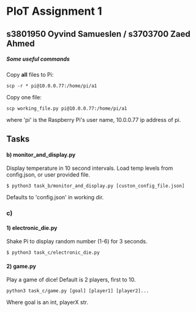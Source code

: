 # PIoT Assignment 1
## s3801950 Oyvind Samueslen / s3703700 Zaed Ahmed

##### Some useful commands

Copy __all__ files to Pi:

```scp -r * pi@10.0.0.77:/home/pi/a1```

Copy one file:

```scp working_file.py pi@10.0.0.77:/home/pi/a1```

where 'pi' is the Raspberry Pi's user name, 10.0.0.77 ip address of pi. 

## Tasks

#### b) monitor_and_display.py

Display temperature in 10 second intervals. Load temp levels from config.json, or user provided file. 

```$ python3 task_b/monitor_and_display.py [custon_config_file.json]```

Defaults to 'config.json' in working dir. 


### c) 
#### 1) electronic_die.py
Shake Pi to display random number (1-6) for 3 seconds.

``` $ python3 task_c/electronic_die.py ```


#### 2) game.py
Play a game of dice! Default is 2 players, first to 10.

```python3 task_c/game.py [goal] [player1] [player2]...```

Where goal is an int, playerX str.
